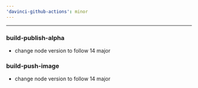 ```yaml
---
'davinci-github-actions': minor
---
```


---

### build-publish-alpha

- change node version to follow 14 major

### build-push-image

- change node version to follow 14 major
